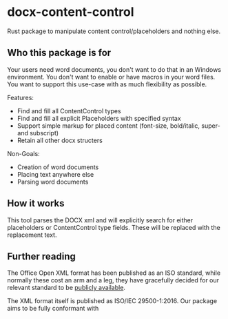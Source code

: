 # docx-content-control
Rust package to manipulate content control/placeholders and nothing else.

## Who this package is for

Your users need word documents, you don't want to do that in an Windows environment. You don't want to enable or have macros in your word files. You want to support this use-case with as much flexibility as possible.

Features: 

- Find and fill all ContentControl types
- Find and fill all explicit Placeholders with specified syntax
- Support simple markup for placed content (font-size, bold/italic, super- and subscript)
- Retain all other docx structers

Non-Goals:

- Creation of word documents
- Placing text anywhere else
- Parsing word documents

## How it works

This tool parses the DOCX xml and will explicitly search for either placeholders or ContentControl type fields. These will be replaced with the replacement text.

## Further reading

The Office Open XML format has been published as an ISO standard, while normally
these cost an arm and a leg, they have gracefully decided for our relevant
standard to be [publicly available](https://standards.iso.org/ittf/PubliclyAvailableStandards/index.html).

The XML format itself is published as ISO/IEC 29500-1:2016. Our package aims to
be fully conformant with
